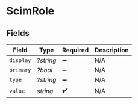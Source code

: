 # ScimRole


## Fields

| Field              | Type               | Required           | Description        |
| ------------------ | ------------------ | ------------------ | ------------------ |
| `display`          | *?string*          | :heavy_minus_sign: | N/A                |
| `primary`          | *?bool*            | :heavy_minus_sign: | N/A                |
| `type`             | *?string*          | :heavy_minus_sign: | N/A                |
| `value`            | *string*           | :heavy_check_mark: | N/A                |